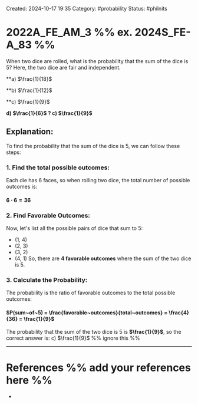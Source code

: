 Created: 2024-10-17 19:35
Category: #probability
Status: #philnits



# 2022A_FE_AM_3 %% ex. 2024S_FE-A_83 %%

When two dice are rolled, what is the probability that the sum of the dice is 5? Here, the two dice are fair and independent.

**a) $\frac{1}{18}$

**b) $\frac{1}{12}$

**c) $\frac{1}{9}$

**d) $\frac{1}{6}$
?
c) $\frac{1}{9}$**
## **Explanation:**
To find the probability that the sum of the dice is 5, we can follow these steps:
### **1. Find the total possible outcomes:**
Each die has 6 faces, so when rolling two dice, the total number of possible outcomes is:
#### $6 \cdot 6 = 36$

### **2. Find Favorable Outcomes:**
Now, let's list all the possible pairs of dice that sum to 5:
- (1, 4)
- (2, 3)
- (3, 2)
- (4, 1)
So, there are **4 favorable outcomes** where the sum of the two dice is 5.

### **3. Calculate the Probability:**
The probability is the ratio of favorable outcomes to the total possible outcomes:
#### $P(sum~of~5) = \frac{favorable~outcomes}{total~outcomes} = \frac{4}{36} = \frac{1}{9}$

The probability that the sum of the two dice is $5$ is **$\frac{1}{9}$**, so the correct answer is:
c) $\frac{1}{9}$
%% ignore this %%
<!--SR:!2025-03-08,1,230-->
---









# References %% add your references here %%
- 
